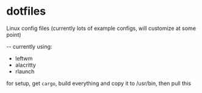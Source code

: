 # dotfiles
Linux config files (currently lots of example configs, will customize at some point)

-- currently using:

 - leftwm
 - alacritty
 - rlaunch

for setup, get `cargo`, build everything and copy it to /usr/bin, then pull this
